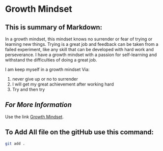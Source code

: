 # Growth Mindset

## This is summary of Markdown:
 
In a growth mindset, this mindset knows no surrender or fear of trying or learning new things. Trying is a great job and feedback can be taken from a failed experiment, like any skill that can be developed with hard work and perseverance. I have a growth mindset with a passion for self-learning and withstand the difficulties of doing a great job.

I am keep myself in a growth mindset Via:

1. never give up or no to surrender
2. I will get my great achievement after working hard
3. Try and then try

## *For More Information* 

Use the link [Growth Mindset](https://mindsetscholarsnetwork.org/learning-mindsets/growth-mindset/).

## To Add All file on the gitHub use this command:

```bash
git add .
```
